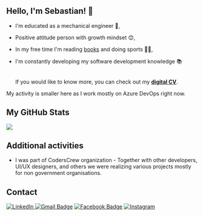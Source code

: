 ## Hello, I'm Sebastian! :wave:

- I'm educated as a mechanical engineer :straight_ruler:,
- Positive attitude person with growth mindset :blush:,
- In my free time I'm reading <a href="https://lubimyczytac.pl/profil/2078500/SebastianSlon">books</a> and doing sports 🎯🌱,
- I'm constantly developing my software development knowledge :books:

    <br> If you would like to know more, you can check out my <a href="https://sebslon.github.io/myCV/" target="_blank"><b>digital CV</b></a>.

My activity is smaller here as I work mostly on Azure DevOps right now.
	
## My GitHub Stats

<img src="https://github-readme-stats.vercel.app/api?username=sebslon&show_icons=true&theme=tokyonight"/>

## Additional activities
    
- I was part of CodersCrew organization - Together with other developers, UI/UX designers, and others we were realizing various projects mostly for non government organisations.
    
## Contact
<a href="https://www.linkedin.com/in/sebastian-sloniec/" target="_blank"><img src="https://img.shields.io/badge/LinkedIn-%230077B5.svg?&style=flat-square&logo=linkedin&logoColor=white" alt="LinkedIn"></a>[ ![Gmail Badge](https://img.shields.io/badge/-Gmail-c14438?style=flat-square&logo=Gmail&logoColor=white&link=mailto:sebastian.sloniec@gmail.com)](mailto:sebastian.sloniec@gmail.com) [![Facebook Badge](https://img.shields.io/badge/-Facebook-3b5998?style=flat-square&labelColor=3b5998&logo=facebook&logoColor=white&link=https://www.facebook.com/sebastian.sloniec/)](https://www.facebook.com/sebastian.sloniec/) <a href="https://www.instagram.com/sebastiansloniec/" target="_blank"><img src="https://img.shields.io/badge/Instagram-%23E4405F.svg?&style=flat-square&logo=instagram&logoColor=white" alt="Instagram"></a>


<!--
**sebslon/sebslon** is a ✨ _special_ ✨ repository because its `README.md` (this file) appears on your GitHub profile.

Here are some ideas to get you started:

- 🔭 I’m currently working on ...
- 🌱 I’m currently learning ...
- 👯 I’m looking to collaborate on ...
- 🤔 I’m looking for help with ...
- 💬 Ask me about ...
- 📫 How to reach me: ...
- 😄 Pronouns: ...
- ⚡ Fun fact: ...
-->
